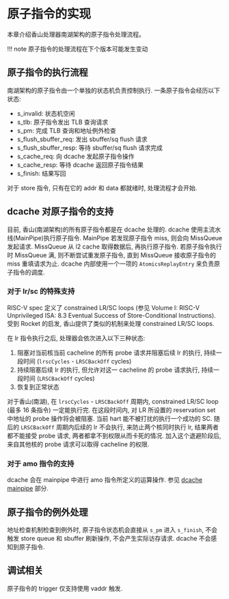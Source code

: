 # 原子指令的实现

本章介绍香山处理器南湖架构的原子指令处理流程。

!!! note
    原子指令的处理流程在下个版本可能发生变动

## 原子指令的执行流程

南湖架构的原子指令由一个单独的状态机负责控制执行. 一条原子指令会经历以下状态:

* s_invalid: 状态机空闲
* s_tlb: 原子指令发出 TLB 查询请求
* s_pm: 完成 TLB 查询和地址例外检查
* s_flush_sbuffer_req: 发出 sbuffer/sq flush 请求
* s_flush_sbuffer_resp: 等待 sbuffer/sq flush 请求完成
* s_cache_req: 向 dcache 发起原子指令操作
* s_cache_resp: 等待 dcache 返回原子指令结果
* s_finish: 结果写回

对于 store 指令, 只有在它的 addr 和 data 都就绪时, 处理流程才会开始.

## dcache 对原子指令的支持

目前, 香山(南湖架构)的所有原子指令都是在 dcache 处理的. dcache 使用主流水线(MainPipe)执行原子指令. MainPipe 若发现原子指令 miss, 则会向 MissQueue 发起请求. MissQueue 从 l2 cache 取得数据后, 再执行原子指令. 若原子指令执行时 MissQueue 满, 则不断尝试重发原子指令, 直到 MissQueue 接收原子指令的 miss 重填请求为止. dcache 内部使用一个一项的 `AtomicsReplayEntry` 来负责原子指令的调度.

### 对于 lr/sc 的特殊支持

RISC-V spec 定义了 constrained LR/SC loops (参见 Volume I: RISC-V Unprivileged ISA: 8.3 Eventual Success of Store-Conditional Instructions). 受到 Rocket 的启发, 香山提供了类似的机制来处理 constrained LR/SC loops.

在 lr 指令执行之后, 处理器会依次进入以下三种状态:

1. 阻塞对当前核当前 cacheline 的所有 probe 请求并阻塞后续 lr 的执行, 持续一段时间 (`lrscCycles` - `LRSCBackOff` cycles)
1. 持续阻塞后续 lr 的执行, 但允许对这一 cacheline 的 probe 请求执行, 持续一段时间 (`LRSCBackOff` cycles)
1. 恢复到正常状态

对于香山(南湖), 在 `lrscCycles` - `LRSCBackOff` 周期内, constrained LR/SC loop (最多 16 条指令) 一定能执行完. 在这段时间内, 对 LR 所设置的 reservation set 中地址的 probe 操作将会被阻塞. 当前 hart 能不被打扰的执行一个成功的 SC. 随后的 `LRSCBackOff` 周期内后续的 lr 不会执行, 来防止两个核同时执行 lr, 结果两者都不能接受 probe 请求, 两者都拿不到权限从而卡死的情况. 加入这个退避阶段后, 来自其他核的 probe 请求可以取得 cacheline 的权限.

### 对于 amo 指令的支持

dcache 会在 mainpipe 中进行 amo 指令所定义的运算操作. 参见 [dcache mainpipe](../dcache/main_pipe.md#stage-2) 部分. 

## 原子指令的例外处理

地址检查机制检查到例外时, 原子指令状态机会直接从 `s_pm` 进入 `s_finish`, 不会触发 store queue 和 sbuffer 刷新操作, 不会产生实际访存请求. dcache 不会感知到原子指令.

## 调试相关

原子指令的 trigger 仅支持使用 vaddr 触发.
